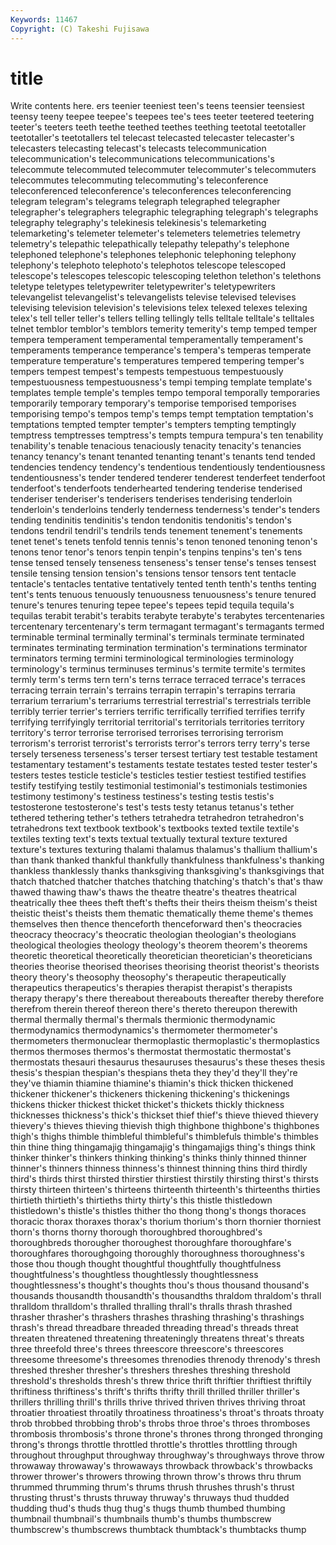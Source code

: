 ```yaml
---
Keywords: 11467 
Copyright: (C) Takeshi Fujisawa
---
```


# title

Write contents here.
ers teenier teeniest teen's teens
teensier teensiest teensy teeny teepee teepee's teepees tee's tees teeter
teetered teetering teeter's teeters teeth teethe teethed teethes teething teetotal
teetotaller teetotaller's teetotallers tel telecast telecasted telecaster telecaster's telecasters telecasting
telecast's telecasts telecommunication telecommunication's telecommunications telecommunications's telecommute telecommuted telecommuter telecommuter's
telecommuters telecommutes telecommuting telecommuting's teleconference teleconferenced teleconference's teleconferences teleconferencing telegram
telegram's telegrams telegraph telegraphed telegrapher telegrapher's telegraphers telegraphic telegraphing telegraph's
telegraphs telegraphy telegraphy's telekinesis telekinesis's telemarketing telemarketing's telemeter telemeter's telemeters
telemetries telemetry telemetry's telepathic telepathically telepathy telepathy's telephone telephoned telephone's
telephones telephonic telephoning telephony telephony's telephoto telephoto's telephotos telescope telescoped
telescope's telescopes telescopic telescoping telethon telethon's telethons teletype teletypes teletypewriter
teletypewriter's teletypewriters televangelist televangelist's televangelists televise televised televises televising television
television's televisions telex telexed telexes telexing telex's tell teller teller's
tellers telling tellingly tells telltale telltale's telltales telnet temblor temblor's
temblors temerity temerity's temp temped temper tempera temperament temperamental temperamentally
temperament's temperaments temperance temperance's tempera's temperas temperate temperature temperature's temperatures
tempered tempering temper's tempers tempest tempest's tempests tempestuous tempestuously tempestuousness
tempestuousness's tempi temping template template's templates temple temple's temples tempo
temporal temporally temporaries temporarily temporary temporary's temporise temporised temporises temporising
tempo's tempos temp's temps tempt temptation temptation's temptations tempted tempter
tempter's tempters tempting temptingly temptress temptresses temptress's tempts tempura tempura's
ten tenability tenability's tenable tenacious tenaciously tenacity tenacity's tenancies tenancy
tenancy's tenant tenanted tenanting tenant's tenants tend tended tendencies tendency
tendency's tendentious tendentiously tendentiousness tendentiousness's tender tendered tenderer tenderest tenderfeet
tenderfoot tenderfoot's tenderfoots tenderhearted tendering tenderise tenderised tenderiser tenderiser's tenderisers
tenderises tenderising tenderloin tenderloin's tenderloins tenderly tenderness tenderness's tender's tenders
tending tendinitis tendinitis's tendon tendonitis tendonitis's tendon's tendons tendril tendril's
tendrils tends tenement tenement's tenements tenet tenet's tenets tenfold tennis
tennis's tenon tenoned tenoning tenon's tenons tenor tenor's tenors tenpin
tenpin's tenpins tenpins's ten's tens tense tensed tensely tenseness tenseness's
tenser tense's tenses tensest tensile tensing tension tension's tensions tensor
tensors tent tentacle tentacle's tentacles tentative tentatively tented tenth tenth's
tenths tenting tent's tents tenuous tenuously tenuousness tenuousness's tenure tenured
tenure's tenures tenuring tepee tepee's tepees tepid tequila tequila's tequilas
terabit terabit's terabits terabyte terabyte's terabytes tercentenaries tercentenary tercentenary's term
termagant termagant's termagants termed terminable terminal terminally terminal's terminals terminate
terminated terminates terminating termination termination's terminations terminator terminators terming termini
terminological terminologies terminology terminology's terminus terminuses terminus's termite termite's termites
termly term's terms tern tern's terns terrace terraced terrace's terraces
terracing terrain terrain's terrains terrapin terrapin's terrapins terraria terrarium terrarium's
terrariums terrestrial terrestrial's terrestrials terrible terribly terrier terrier's terriers terrific
terrifically terrified terrifies terrify terrifying terrifyingly territorial territorial's territorials territories
territory territory's terror terrorise terrorised terrorises terrorising terrorism terrorism's terrorist
terrorist's terrorists terror's terrors terry terry's terse tersely terseness terseness's
terser tersest tertiary test testable testament testamentary testament's testaments testate
testates tested tester tester's testers testes testicle testicle's testicles testier
testiest testified testifies testify testifying testily testimonial testimonial's testimonials testimonies
testimony testimony's testiness testiness's testing testis testis's testosterone testosterone's test's
tests testy tetanus tetanus's tether tethered tethering tether's tethers tetrahedra
tetrahedron tetrahedron's tetrahedrons text textbook textbook's textbooks texted textile textile's
textiles texting text's texts textual textually textural texture textured texture's
textures texturing thalami thalamus thalamus's thallium thallium's than thank thanked
thankful thankfully thankfulness thankfulness's thanking thankless thanklessly thanks thanksgiving thanksgiving's
thanksgivings that thatch thatched thatcher thatches thatching thatching's thatch's that's
thaw thawed thawing thaw's thaws the theatre theatre's theatres theatrical
theatrically thee thees theft theft's thefts their theirs theism theism's
theist theistic theist's theists them thematic thematically theme theme's themes
themselves then thence thenceforth thenceforward then's theocracies theocracy theocracy's theocratic
theologian theologian's theologians theological theologies theology theology's theorem theorem's theorems
theoretic theoretical theoretically theoretician theoretician's theoreticians theories theorise theorised theorises
theorising theorist theorist's theorists theory theory's theosophy theosophy's therapeutic therapeutically
therapeutics therapeutics's therapies therapist therapist's therapists therapy therapy's there thereabout
thereabouts thereafter thereby therefore therefrom therein thereof thereon there's thereto
thereupon therewith thermal thermally thermal's thermals thermionic thermodynamic thermodynamics thermodynamics's
thermometer thermometer's thermometers thermonuclear thermoplastic thermoplastic's thermoplastics thermos thermoses thermos's
thermostat thermostatic thermostat's thermostats thesauri thesaurus thesauruses thesaurus's these theses
thesis thesis's thespian thespian's thespians theta they they'd they'll they're
they've thiamin thiamine thiamine's thiamin's thick thicken thickened thickener thickener's
thickeners thickening thickening's thickenings thickens thicker thickest thicket thicket's thickets
thickly thickness thicknesses thickness's thick's thickset thief thief's thieve thieved
thievery thievery's thieves thieving thievish thigh thighbone thighbone's thighbones thigh's
thighs thimble thimbleful thimbleful's thimblefuls thimble's thimbles thin thine thing
thingamajig thingamajig's thingamajigs thing's things think thinker thinker's thinkers thinking
thinking's thinks thinly thinned thinner thinner's thinners thinness thinness's thinnest
thinning thins third thirdly third's thirds thirst thirsted thirstier thirstiest
thirstily thirsting thirst's thirsts thirsty thirteen thirteen's thirteens thirteenth thirteenth's
thirteenths thirties thirtieth thirtieth's thirtieths thirty thirty's this thistle thistledown
thistledown's thistle's thistles thither tho thong thong's thongs thoraces thoracic
thorax thoraxes thorax's thorium thorium's thorn thornier thorniest thorn's thorns
thorny thorough thoroughbred thoroughbred's thoroughbreds thorougher thoroughest thoroughfare thoroughfare's thoroughfares
thoroughgoing thoroughly thoroughness thoroughness's those thou though thought thoughtful thoughtfully
thoughtfulness thoughtfulness's thoughtless thoughtlessly thoughtlessness thoughtlessness's thought's thoughts thou's thous
thousand thousand's thousands thousandth thousandth's thousandths thraldom thraldom's thrall thralldom
thralldom's thralled thralling thrall's thralls thrash thrashed thrasher thrasher's thrashers
thrashes thrashing thrashing's thrashings thrash's thread threadbare threaded threading thread's
threads threat threaten threatened threatening threateningly threatens threat's threats three
threefold three's threes threescore threescore's threescores threesome threesome's threesomes threnodies
threnody threnody's thresh threshed thresher thresher's threshers threshes threshing threshold
threshold's thresholds thresh's threw thrice thrift thriftier thriftiest thriftily thriftiness
thriftiness's thrift's thrifts thrifty thrill thrilled thriller thriller's thrillers thrilling
thrill's thrills thrive thrived thriven thrives thriving throat throatier throatiest
throatily throatiness throatiness's throat's throats throaty throb throbbed throbbing throb's
throbs throe throe's throes thromboses thrombosis thrombosis's throne throne's thrones
throng thronged thronging throng's throngs throttle throttled throttle's throttles throttling
through throughout throughput throughway throughway's throughways throve throw throwaway throwaway's
throwaways throwback throwback's throwbacks thrower thrower's throwers throwing thrown throw's
throws thru thrum thrummed thrumming thrum's thrums thrush thrushes thrush's
thrust thrusting thrust's thrusts thruway thruway's thruways thud thudded thudding
thud's thuds thug thug's thugs thumb thumbed thumbing thumbnail thumbnail's
thumbnails thumb's thumbs thumbscrew thumbscrew's thumbscrews thumbtack thumbtack's thumbtacks thump
